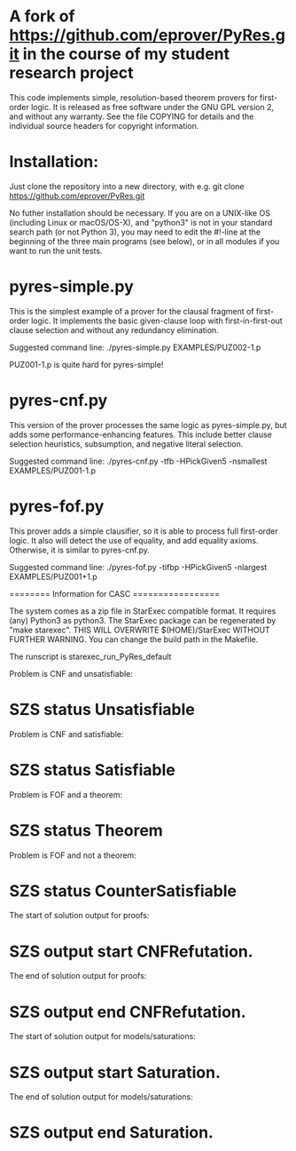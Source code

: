 # A fork of https://github.com/eprover/PyRes.git in the course of my student research project 

This code implements simple, resolution-based theorem provers for
first-order logic. It is released as free software under the GNU GPL
version 2, and without any warranty. See the file COPYING for
details and the individual source headers for copyright information.

Installation:
=============

Just clone the repository into a new directory, with e.g.
git clone https://github.com/eprover/PyRes.git

No futher installation should be necessary. If you are on a UNIX-like
OS (including Linux or macOS/OS-X), and "python3" is not in your
standard search path (or not Python 3), you may need to edit the
#!-line at the beginning of the three main programs (see below),
or in all modules if you want to run the unit tests.


pyres-simple.py
===============

This is the simplest example of a prover for the clausal fragment of
first-order logic. It implements the basic given-clause loop with
first-in-first-out clause selection and without any redundancy
elimination.

Suggested command line:
./pyres-simple.py EXAMPLES/PUZ002-1.p

PUZ001-1.p is quite hard for pyres-simple!


pyres-cnf.py
===========

This version of the prover processes the same logic as
pyres-simple.py, but adds some performance-enhancing features. This
include better clause selection heuristics, subsumption, and negative
literal selection.

Suggested command line:
./pyres-cnf.py -tfb -HPickGiven5 -nsmallest EXAMPLES/PUZ001-1.p

pyres-fof.py
===========

This prover adds a simple clausifier, so it is able to process full
first-order logic. It also will detect the use of equality, and add
equality axioms. Otherwise, it is similar to pyres-cnf.py.


Suggested command line:
./pyres-fof.py -tifbp -HPickGiven5 -nlargest EXAMPLES/PUZ001+1.p



======== Information for CASC =================

The system comes as a zip file in StarExec compatible format. It
requires (any) Python3 as python3. The StarExec package can be
regenerated by "make starexec". THIS WILL OVERWRITE
$(HOME)/StarExec WITHOUT FURTHER WARNING. You can change the build
path in the Makefile.


The runscript is starexec_run_PyRes_default

Problem is CNF and unsatisfiable:

# SZS status Unsatisfiable

Problem is CNF and satisfiable:

# SZS status Satisfiable

Problem is FOF and a theorem:

# SZS status Theorem

Problem is FOF and not a theorem:

# SZS status CounterSatisfiable

The start of solution output for proofs:

# SZS output start CNFRefutation.

The end of solution output for proofs:

# SZS output end CNFRefutation.

The start of solution output for models/saturations:

# SZS output start Saturation.

The end of solution output for models/saturations:

# SZS output end Saturation.
